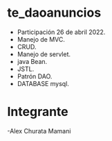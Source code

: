 # te_daoanuncios

* Participación 26 de abril 2022.
* Manejo de MVC.
* CRUD.
* Manejo de servlet.
* java Bean.
* JSTL.
* Patrón DAO.
* DATABASE mysql.
  

# Integrante

  -Alex Churata Mamani
